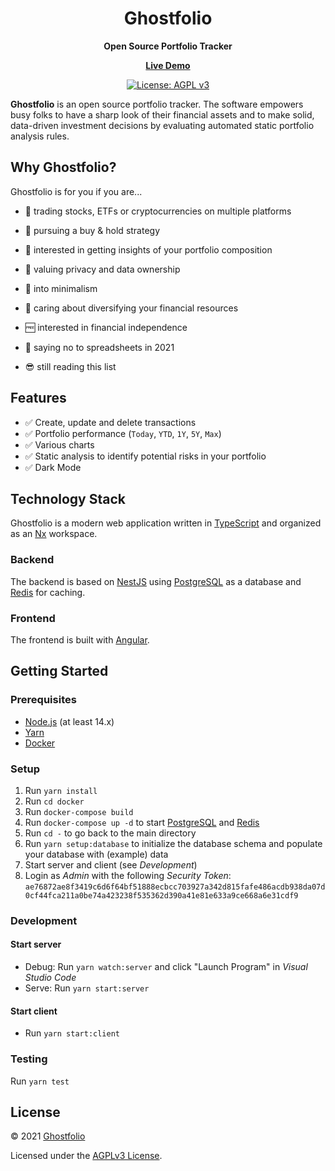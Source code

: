 <div align="center">
  <h1>Ghostfolio</h1>
  <p>
    <strong>Open Source Portfolio Tracker</strong>
  </p>
  <p>
    <a href="https://ghostfol.io"><strong>Live Demo</strong></a>
  </p>
  <p>
    <a href="https://www.gnu.org/licenses/agpl-3.0" rel="nofollow">
      <img src="https://img.shields.io/badge/License-AGPL%20v3-blue.svg" alt="License: AGPL v3">
    </a>
  </p>
</div>

**Ghostfolio** is an open source portfolio tracker. The software empowers busy folks to have a sharp look of their financial assets and to make solid, data-driven investment decisions by evaluating automated static portfolio analysis rules.

## Why Ghostfolio?

Ghostfolio is for you if you are...

- 💼 trading stocks, ETFs or cryptocurrencies on multiple platforms

- 🏦 pursuing a buy & hold strategy

- 🎯 interested in getting insights of your portfolio composition

- 👻 valuing privacy and data ownership

- 🧘 into minimalism

- 🧺 caring about diversifying your financial resources

- 🆓 interested in financial independence

- 🙅 saying no to spreadsheets in 2021

- 😎 still reading this list

## Features

- ✅ Create, update and delete transactions
- ✅ Portfolio performance (`Today`, `YTD`, `1Y`, `5Y`, `Max`)
- ✅ Various charts
- ✅ Static analysis to identify potential risks in your portfolio
- ✅ Dark Mode

## Technology Stack

Ghostfolio is a modern web application written in [TypeScript](https://www.typescriptlang.org) and organized as an [Nx](https://nx.dev) workspace.

### Backend

The backend is based on [NestJS](https://nestjs.com) using [PostgreSQL](https://www.postgresql.org) as a database and [Redis](https://redis.io) for caching.

### Frontend

The frontend is built with [Angular](https://angular.io).

## Getting Started

### Prerequisites

- [Node.js](https://nodejs.org/en/download) (at least 14.x)
- [Yarn](https://yarnpkg.com/en/docs/install)
- [Docker](https://www.docker.com/products/docker-desktop)

### Setup

1. Run `yarn install`
2. Run `cd docker`
3. Run `docker-compose build`
4. Run `docker-compose up -d` to start [PostgreSQL](https://www.postgresql.org) and [Redis](https://redis.io)
5. Run `cd -` to go back to the main directory
6. Run `yarn setup:database` to initialize the database schema and populate your database with (example) data
7. Start server and client (see _Development_)
8. Login as _Admin_ with the following _Security Token_: `ae76872ae8f3419c6d6f64bf51888ecbcc703927a342d815fafe486acdb938da07d0cf44fca211a0be74a423238f535362d390a41e81e633a9ce668a6e31cdf9`

### Development

#### Start server

- Debug: Run `yarn watch:server` and click "Launch Program" in _Visual Studio Code_
- Serve: Run `yarn start:server`

#### Start client

- Run `yarn start:client`

### Testing

Run `yarn test`

## License

© 2021 [Ghostfolio](https://ghostfol.io)

Licensed under the [AGPLv3 License](https://www.gnu.org/licenses/agpl-3.0.html).
